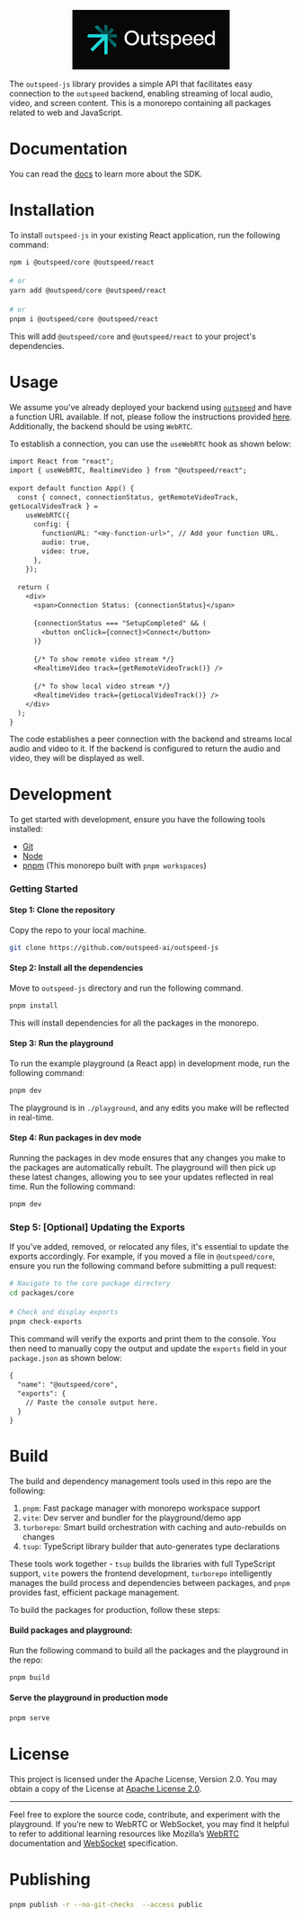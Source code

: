 <p align="center">
  <a href="https://outspeed.com" target="_blank">
    <picture>
      <source srcset="./assets/logo-white.webp" media="(prefers-color-scheme: dark)" />
      <source srcset="./assets/logo-black.webp" media="(prefers-color-scheme: light)" />
      <img src="./assets/logo.jpg" alt="Sentry" width="280">
    </picture>
  </a>
</p>

The `outspeed-js` library provides a simple API that facilitates easy connection to the `outspeed` backend, enabling streaming of local audio, video, and screen content. This is a monorepo containing all packages related to web and JavaScript.

# Documentation

You can read the [docs](http://docs.outspeed.com/) to learn more about the SDK.

# Installation

To install `outspeed-js` in your existing React application, run the following command:

```bash
npm i @outspeed/core @outspeed/react

# or
yarn add @outspeed/core @outspeed/react

# or
pnpm i @outspeed/core @outspeed/react
```

This will add `@outspeed/core` and `@outspeed/react` to your project's dependencies.

# Usage

We assume you've already deployed your backend using [`outspeed`](https://github.com/outspeed-ai/outspeed) and have a function URL available. If not, please follow the instructions provided [here](https://github.com/outspeed-ai/outspeed). Additionally, the backend should be using `WebRTC`.

To establish a connection, you can use the `useWebRTC` hook as shown below:

```tsx
import React from "react";
import { useWebRTC, RealtimeVideo } from "@outspeed/react";

export default function App() {
  const { connect, connectionStatus, getRemoteVideoTrack, getLocalVideoTrack } =
    useWebRTC({
      config: {
        functionURL: "<my-function-url>", // Add your function URL.
        audio: true,
        video: true,
      },
    });

  return (
    <div>
      <span>Connection Status: {connectionStatus}</span>

      {connectionStatus === "SetupCompleted" && (
        <button onClick={connect}>Connect</button>
      )}

      {/* To show remote video stream */}
      <RealtimeVideo track={getRemoteVideoTrack()} />

      {/* To show local video stream */}
      <RealtimeVideo track={getLocalVideoTrack()} />
    </div>
  );
}
```

The code establishes a peer connection with the backend and streams local audio and video to it. If the backend is configured to return the audio and video, they will be displayed as well.

# Development

To get started with development, ensure you have the following tools installed:

- [Git](https://git-scm.com/downloads)
- [Node](https://nodejs.org/en/download/package-manager)
- [pnpm](https://pnpm.io/installation) (This monorepo built with `pnpm workspaces`)

### Getting Started

#### Step 1: Clone the repository

Copy the repo to your local machine.

```bash
git clone https://github.com/outspeed-ai/outspeed-js
```

#### Step 2: Install all the dependencies

Move to `outspeed-js` directory and run the following command.

```bash
pnpm install
```

This will install dependencies for all the packages in the monorepo.

#### Step 3: Run the playground

To run the example playground (a React app) in development mode, run the following command:

```bash
pnpm dev
```

The playground is in `./playground`, and any edits you make will be reflected in real-time.

#### Step 4: Run packages in dev mode

Running the packages in dev mode ensures that any changes you make to the packages are automatically rebuilt. The playground will then pick up these latest changes, allowing you to see your updates reflected in real time. Run the following command:

```bash
pnpm dev
```

### Step 5: [Optional] Updating the Exports

If you've added, removed, or relocated any files, it's essential to update the exports accordingly. For example, if you moved a file in `@outspeed/core`, ensure you run the following command before submitting a pull request:

```bash
# Navigate to the core package directory
cd packages/core

# Check and display exports
pnpm check-exports
```

This command will verify the exports and print them to the console. You then need to manually copy the output and update the `exports` field in your `package.json` as shown below:

```json5
{
  "name": "@outspeed/core",
  "exports": {
    // Paste the console output here.
  }
}
```


# Build

The build and dependency management tools used in this repo are the following:

1. `pnpm`: Fast package manager with monorepo workspace support
2. `vite`: Dev server and bundler for the playground/demo app
3. `turborepo`: Smart build orchestration with caching and auto-rebuilds on changes
4. `tsup`: TypeScript library builder that auto-generates type declarations

These tools work together - `tsup` builds the libraries with full TypeScript support, `vite` powers the frontend development, `turborepo` intelligently manages the build process and dependencies between packages, and `pnpm` provides fast, efficient package management.


To build the packages for production, follow these steps:

#### Build packages and playground:

Run the following command to build all the packages and the playground in the repo:

```bash
pnpm build
```

#### Serve the playground in production mode

```bash
pnpm serve
```

# License

This project is licensed under the Apache License, Version 2.0. You may obtain a copy of the License at [Apache License 2.0](https://www.apache.org/licenses/LICENSE-2.0).

---

Feel free to explore the source code, contribute, and experiment with the playground. If you’re new to WebRTC or WebSocket, you may find it helpful to refer to additional learning resources like Mozilla’s [WebRTC](https://developer.mozilla.org/en-US/docs/Web/API/WebRTC_API) documentation and [WebSocket](https://developer.mozilla.org/en-US/docs/Web/API/WebSocket) specification.

# Publishing

```bash
pnpm publish -r --no-git-checks  --access public
```
